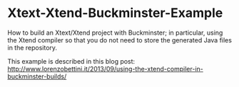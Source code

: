 Xtext-Xtend-Buckminster-Example
===============================

How to build an Xtext/Xtend project with Buckminster; in particular, using the Xtend compiler so that you do not need to store the generated Java files in the repository.

This example is described in this blog post: http://www.lorenzobettini.it/2013/09/using-the-xtend-compiler-in-buckminster-builds/

